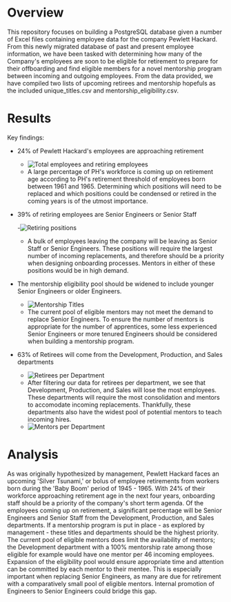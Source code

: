 # Overview

This repository focuses on building a PostgreSQL database given a number of Excel files containing employee data for the company Pewlett Hackard. From this newly migrated database of past and present employee information, we have been tasked with determining how many of the Company's employees are soon to be eligible for retirement to prepare for their offboarding and find eligible members for a novel mentorship program between incoming and outgoing employees. From the data provided, we have compiled two lists of upcoming retirees and mentorship hopefuls as the included unique_titles.csv and mentorship_eligibility.csv. 

# Results

Key findings:

- 24% of Pewlett Hackard's employees are approaching retirement

	- ![Total employees and retiring employees]()
	- A large percentage of PH's workforce is coming up on retirement age according to PH's retirement threshold of employees born between 1961 and 1965. Determining which positions will need to be replaced and which positions could be condensed or retired in the coming years is of the utmost importance. 

- 39% of retiring employees are Senior Engineers or Senior Staff
	
	-![Retiring positions]()
	- A bulk of employees leaving the company will be leaving as Senior Staff or Senior Engineers. These positions will require the largest number of incoming replacements, and therefore should be a priority when designing onboarding processes. Mentors in either of these positions would be in high demand. 

- The mentorship eligibility pool should be widened to include younger Senior Engineers or older Engineers. 

	- ![Mentorship Titles]()
	- The current pool of eligible mentors may not meet the demand to replace Senior Engineers. To ensure the number of mentors is appropriate for the number of apprentices, some less experienced Senior Engineers or more tenured Engineers should be considered when building a mentorship program. 

- 63% of Retirees will come from the Development, Production, and Sales departments

	- ![Retirees per Department]()
	- After filtering our data for retirees per department, we see that Development, Production, and Sales will lose the most employees. These departments will require the most consolidation and mentors to accomodate incoming replacements. Thankfully, these departments also have the widest pool of potential mentors to teach incoming hires. 
	- ![Mentors per Department]()

# Analysis 

As was originally hypothesized by management, Pewlett Hackard faces an upcoming 'Silver Tsunami,' or bolus of employee retirements from workers born during the 'Baby Boom' period of 1945 - 1965. With 24% of their workforce approaching retirement age in the next four years, onboarding staff should be a priority of the company's short term agenda. Of the employees coming up on retirement, a significant percentage will be Senior Engineers and Senior Staff from the Development, Production, and Sales departments. If a mentorship program is put in place - as explored by management - these titles and departments should be the highest priority. The current pool of eligible mentors does limit the availability of mentors; the Development department with a 100% mentorship rate among those eligible for example would have one mentor per 46 incoming employees. Expansion of the eligibility pool would ensure appropriate time and attention can be committed by each mentor to their mentee. This is especially important when replacing Senior Engineers, as many are due for retirement with a comparatively small pool of eligible mentors. Internal promotion of Engineers to Senior Engineers could bridge this gap. 